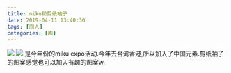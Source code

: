 ```yaml
---
title: miku和剪纸袖子
date: 2019-04-11 13:40:36
tags: [同人]
categories: [画]
---
```

<a data-fancybox="gallery" href="P064_1.png"><img src="P064_1.png"></a>
<a data-fancybox="gallery" href="P064_2.png"><img src="P064_2.png"></a>
是今年份的miku expo活动.今年去台湾香港,所以加入了中国元素.剪纸袖子的图案感觉也可以加入有趣的图案w.

